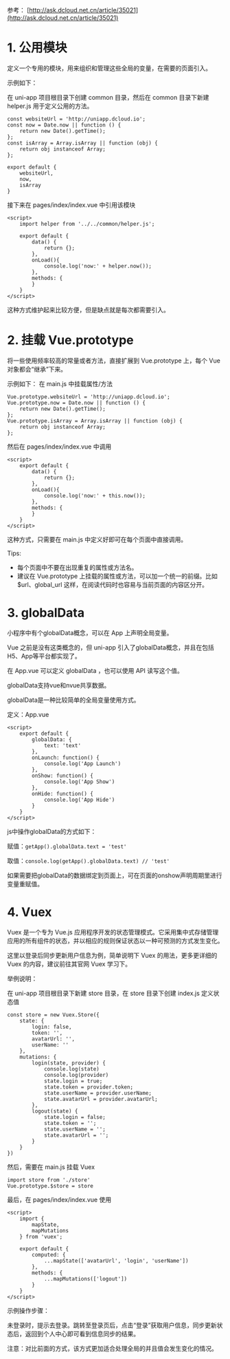 
参考： [http://ask.dcloud.net.cn/article/35021](http://ask.dcloud.net.cn/article/35021)


# 1. 公用模块

定义一个专用的模块，用来组织和管理这些全局的变量，在需要的页面引入。

示例如下：

在 uni-app 项目根目录下创建 common 目录，然后在 common 目录下新建 helper.js 用于定义公用的方法。
```
const websiteUrl = 'http://uniapp.dcloud.io';
const now = Date.now || function () {
    return new Date().getTime();
};
const isArray = Array.isArray || function (obj) {
    return obj instanceof Array;
};

export default {
    websiteUrl,
    now,
    isArray
}
```

接下来在 pages/index/index.vue 中引用该模块
```
<script>
    import helper from '../../common/helper.js';

    export default {
        data() {
            return {};
        },
        onLoad(){
            console.log('now:' + helper.now());
        },
        methods: {
        }
    }
</script>
```

这种方式维护起来比较方便，但是缺点就是每次都需要引入。



# 2. 挂载 Vue.prototype

将一些使用频率较高的常量或者方法，直接扩展到 Vue.prototype 上，每个 Vue 对象都会“继承”下来。

示例如下：
在 main.js 中挂载属性/方法
```
Vue.prototype.websiteUrl = 'http://uniapp.dcloud.io';
Vue.prototype.now = Date.now || function () {
    return new Date().getTime();
};
Vue.prototype.isArray = Array.isArray || function (obj) {
    return obj instanceof Array;
};
```

然后在 pages/index/index.vue 中调用
```
<script>
    export default {
        data() {
            return {};
        },
        onLoad(){
            console.log('now:' + this.now());
        },
        methods: {
        }
    }
</script>
```

这种方式，只需要在 main.js 中定义好即可在每个页面中直接调用。

Tips:
- 每个页面中不要在出现重复的属性或方法名。
- 建议在 Vue.prototype 上挂载的属性或方法，可以加一个统一的前缀。比如 $url、global_url 这样，在阅读代码时也容易与当前页面的内容区分开。


# 3. globalData

小程序中有个globalData概念，可以在 App 上声明全局变量。
 
Vue 之前是没有这类概念的，但 uni-app 引入了globalData概念，并且在包括H5、App等平台都实现了。

在 App.vue 可以定义 globalData ，也可以使用 API 读写这个值。

globalData支持vue和nvue共享数据。

globalData是一种比较简单的全局变量使用方式。

定义：App.vue
```
<script>  
    export default {  
        globalData: {  
            text: 'text'  
        },  
        onLaunch: function() {  
            console.log('App Launch')  
        },  
        onShow: function() {  
            console.log('App Show')  
        },  
        onHide: function() {  
            console.log('App Hide')  
        }  
    }  
</script>
```

js中操作globalData的方式如下：

赋值：`getApp().globalData.text = 'test'`

取值：`console.log(getApp().globalData.text) // 'test'`

如果需要把globalData的数据绑定到页面上，可在页面的onshow声明周期里进行变量重赋值。



# 4. Vuex

Vuex 是一个专为 Vue.js 应用程序开发的状态管理模式。它采用集中式存储管理应用的所有组件的状态，并以相应的规则保证状态以一种可预测的方式发生变化。

这里以登录后同步更新用户信息为例，简单说明下 Vuex 的用法，更多更详细的 Vuex 的内容，建议前往其官网 Vuex 学习下。

举例说明：

在 uni-app 项目根目录下新建 store 目录，在 store 目录下创建 index.js 定义状态值
```
const store = new Vuex.Store({
    state: {
        login: false,
        token: '',
        avatarUrl: '',
        userName: ''
    },
    mutations: {
        login(state, provider) {
            console.log(state)
            console.log(provider)
            state.login = true;
            state.token = provider.token;
            state.userName = provider.userName;
            state.avatarUrl = provider.avatarUrl;
        },
        logout(state) {
            state.login = false;
            state.token = '';
            state.userName = '';
            state.avatarUrl = '';
        }
    }
})
```

然后，需要在 main.js 挂载 Vuex
```
import store from './store'
Vue.prototype.$store = store
```

最后，在 pages/index/index.vue 使用
```
<script>
    import {
        mapState,
        mapMutations
    } from 'vuex';

    export default {
        computed: {
            ...mapState(['avatarUrl', 'login', 'userName'])
        },
        methods: {
            ...mapMutations(['logout'])
        }
    }
</script>
```

示例操作步骤：

未登录时，提示去登录。跳转至登录页后，点击“登录”获取用户信息，同步更新状态后，返回到个人中心即可看到信息同步的结果。

注意：对比前面的方式，该方式更加适合处理全局的并且值会发生变化的情况。